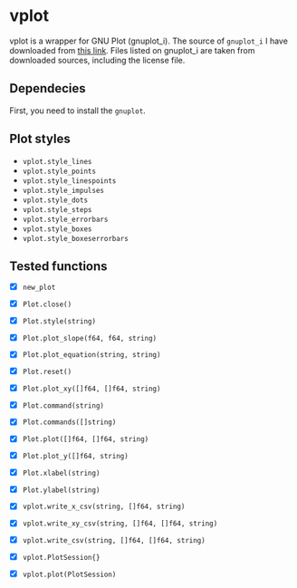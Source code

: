 # vplot
vplot is a wrapper for GNU Plot (gnuplot_i). The source of `gnuplot_i` I have downloaded from [this link](http://ndevilla.free.fr/gnuplot/). Files listed on gnuplot_i are taken from downloaded sources, including the license file.


## Dependecies
First, you need to install the `gnuplot`.


## Plot styles

- `vplot.style_lines`
- `vplot.style_points`
- `vplot.style_linespoints`
- `vplot.style_impulses`
- `vplot.style_dots`
- `vplot.style_steps`
- `vplot.style_errorbars`
- `vplot.style_boxes`
- `vplot.style_boxeserrorbars`

## Tested functions

- [x] `new_plot`
- [x] `Plot.close()`
- [x] `Plot.style(string)`
- [x] `Plot.plot_slope(f64, f64, string)`
- [x] `Plot.plot_equation(string, string)`
- [x] `Plot.reset()`
- [x] `Plot.plot_xy([]f64, []f64, string)`
- [x] `Plot.command(string)`
- [x] `Plot.commands([]string)` 
- [x] `Plot.plot([]f64, []f64, string)`
- [x] `Plot.plot_y([]f64, string)`
- [x] `Plot.xlabel(string)`
- [x] `Plot.ylabel(string)`
- [x] `vplot.write_x_csv(string, []f64, string)`
- [x] `vplot.write_xy_csv(string, []f64, []f64, string)`
- [x] `vplot.write_csv(string, []f64, []f64, string)`
- [x] `vplot.PlotSession{}`
- [x] `vplot.plot(PlotSession)`



